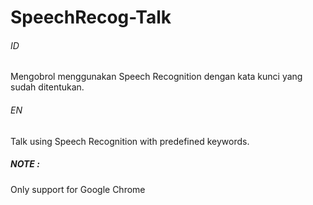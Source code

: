 # SpeechRecog-Talk

###### ID
Mengobrol menggunakan Speech Recognition dengan kata kunci yang sudah ditentukan.

###### EN
Talk using Speech Recognition with predefined keywords.

##### NOTE :
Only support for Google Chrome
